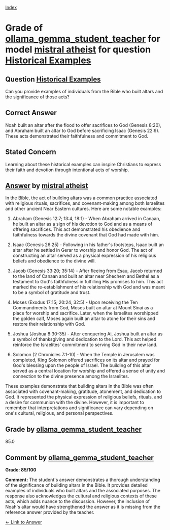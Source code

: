 
[Index](../../../../index.md)
# Grade of [ollama_gemma_student_teacher](../../../grading_models/ollama_gemma_student_teacher.md) for model [mistral atheist](../../../answering_models/mistral_atheist.md) for question [Historical Examples](../../../questions/Historical_Examples.md)

## Question [Historical Examples](../../../questions/Historical_Examples.md)
Can you provide examples of individuals from the Bible who built altars and the significance of those acts?

## Correct Answer
Noah built an altar after the flood to offer sacrifices to God (Genesis 8:20), and Abraham built an altar to God before sacrificing Isaac (Genesis 22:9). These acts demonstrated their faithfulness and commitment to God.

## Stated Concern
Learning about these historical examples can inspire Christians to express their faith and devotion through intentional acts of worship.

## [Answer](../Historical_Examples.md) by [mistral atheist](../../../answering_models/mistral_atheist.md)
 In the Bible, the act of building altars was a common practice associated with religious rituals, sacrifices, and covenant-making among both Israelites and other ancient Near Eastern cultures. Here are some notable examples:

1. Abraham (Genesis 12:7; 13:4, 18:1) - When Abraham arrived in Canaan, he built an altar as a sign of his devotion to God and as a means of offering sacrifices. This act demonstrated his obedience and faithfulness towards the divine covenant that God had made with him.

2. Isaac (Genesis 26:25) - Following in his father's footsteps, Isaac built an altar after he settled in Gerar to worship and honor God. The act of constructing an altar served as a physical expression of his religious beliefs and obedience to the divine will.

3. Jacob (Genesis 33:20; 35:14) - After fleeing from Esau, Jacob returned to the land of Canaan and built an altar near Shechem and Bethel as a testament to God's faithfulness in fulfilling His promises to him. This act marked the re-establishment of his relationship with God and was meant to be a symbol of gratitude and trust.

4. Moses (Exodus 17:15; 20:24, 32:5) - Upon receiving the Ten Commandments from God, Moses built an altar at Mount Sinai as a place for worship and sacrifice. Later, when the Israelites worshipped the golden calf, Moses again built an altar to atone for their sins and restore their relationship with God.

5. Joshua (Joshua 8:30-35) - After conquering Ai, Joshua built an altar as a symbol of thanksgiving and dedication to the Lord. This act helped reinforce the Israelites' commitment to serving God in their new land.

6. Solomon (2 Chronicles 7:1-10) - When the Temple in Jerusalem was completed, King Solomon offered sacrifices on its altar and prayed for God's blessing upon the people of Israel. The building of this altar served as a central location for worship and offered a sense of unity and connection to the divine presence among the Israelites.

These examples demonstrate that building altars in the Bible was often associated with covenant-making, gratitude, atonement, and dedication to God. It represented the physical expression of religious beliefs, rituals, and a desire for communion with the divine. However, it is important to remember that interpretations and significance can vary depending on one's cultural, religious, and personal perspectives.

## Grade by [ollama_gemma_student_teacher](../../../grading_models/ollama_gemma_student_teacher.md)
85.0

## Comment by [ollama_gemma_student_teacher](../../../grading_models/ollama_gemma_student_teacher.md)
**Grade: 85/100**

**Comment:** The student's answer demonstrates a thorough understanding of the significance of building altars in the Bible. It provides detailed examples of individuals who built altars and the associated purposes. The response also acknowledges the cultural and religious contexts of these acts, which adds nuance to the discussion. However, the inclusion of Noah's altar would have strengthened the answer as it is missing from the reference answer provided by the teacher.

[&lt;- Link to Answer](../Historical_Examples.md)
